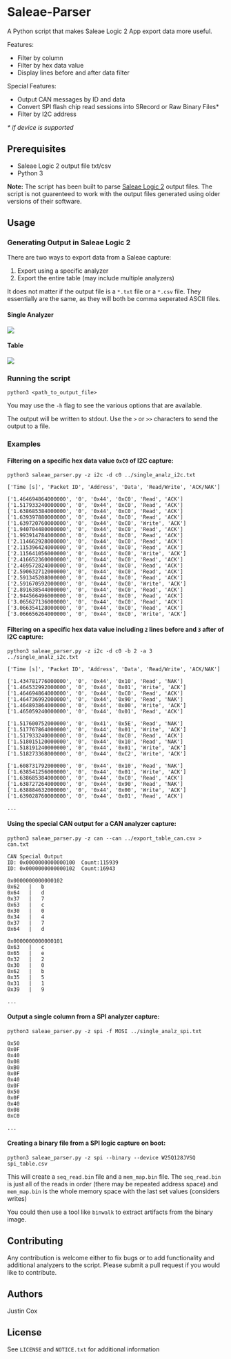 # Saleae-Parser

A Python script that makes Saleae Logic 2 App export data more useful.

Features:
* Filter by column
* Filter by hex data value
* Display lines before and after data filter

Special Features:
* Output CAN messages by ID and data
* Convert SPI flash chip read sessions into SRecord or Raw Binary Files*
* Filter by I2C address

*\* if device is supported*

## Prerequisites
* Saleae Logic 2 output file txt/csv
* Python 3

**Note:**
The script has been built to parse [Saleae Logic 2](https://www.saleae.com/downloads/) output files. The script is not guarenteed to work with the output files generated using older versions of their software.

## Usage

### Generating Output in Saleae Logic 2

There are two ways to export data from a Saleae capture:
1. Export using a specific analyzer
2. Export the entire table (may include multiple analyzers)

It does not matter if the output file is a `*.txt` file or a `*.csv` file. They essentially are the same, as they will both be comma seperated ASCII files.

#### Single Analyzer

![](doc/images/single_analyzer_export.png)

#### Table

![](doc/images/table_export.png)

### Running the script

`python3 <path_to_output_file>`

You may use the `-h` flag to see the various options that are available.

The output will be written to stdout.  Use the `>` or `>>` characters to send the output to a file.

### Examples

#### Filtering on a specific hex data value `0xC0` of I2C capture:

`python3 saleae_parser.py -z i2c -d c0 ../single_analz_i2c.txt`

```
['Time [s]', 'Packet ID', 'Address', 'Data', 'Read/Write', 'ACK/NAK']

['1.464694864000000', '0', '0x44', '0xC0', 'Read', 'ACK']
['1.517933240000000', '0', '0x44', '0xC0', 'Read', 'ACK']
['1.638685384000000', '0', '0x44', '0xC0', 'Read', 'ACK']
['1.639397880000000', '0', '0x44', '0xC0', 'Read', 'ACK']
['1.639720760000000', '0', '0x44', '0xC0', 'Write', 'ACK']
['1.940704480000000', '0', '0x44', '0xC0', 'Read', 'ACK']
['1.993914784000000', '0', '0x44', '0xC0', 'Read', 'ACK']
['2.114662928000000', '0', '0x44', '0xC0', 'Read', 'ACK']
['2.115396424000000', '0', '0x44', '0xC0', 'Read', 'ACK']
['2.115641056000000', '0', '0x44', '0xC0', 'Write', 'ACK']
['2.416652360000000', '0', '0x44', '0xC0', 'Read', 'ACK']
['2.469572824000000', '0', '0x44', '0xC0', 'Read', 'ACK']
['2.590632712000000', '0', '0x44', '0xC0', 'Read', 'ACK']
['2.591345208000000', '0', '0x44', '0xC0', 'Read', 'ACK']
['2.591670592000000', '0', '0x44', '0xC0', 'Write', 'ACK']
['2.891638544000000', '0', '0x44', '0xC0', 'Read', 'ACK']
['2.944566496000000', '0', '0x44', '0xC0', 'Read', 'ACK']
['3.065627136000000', '0', '0x44', '0xC0', 'Read', 'ACK']
['3.066354128000000', '0', '0x44', '0xC0', 'Read', 'ACK']
['3.066656264000000', '0', '0x44', '0xC0', 'Write', 'ACK']
```

#### Filtering on a specific hex data value including `2` lines before and `3` after of I2C capture:

`python3 saleae_parser.py -z i2c -d c0 -b 2 -a 3 ../single_analz_i2c.txt`

```
['Time [s]', 'Packet ID', 'Address', 'Data', 'Read/Write', 'ACK/NAK']

['1.434781776000000', '0', '0x44', '0x10', 'Read', 'NAK']
['1.464532992000000', '0', '0x44', '0x01', 'Write', 'ACK']
['1.464694864000000', '0', '0x44', '0xC0', 'Read', 'ACK']
['1.464736992000000', '0', '0x44', '0x90', 'Read', 'NAK']
['1.464893864000000', '0', '0x44', '0x00', 'Write', 'ACK']
['1.465059240000000', '0', '0x44', '0x01', 'Read', 'ACK']

['1.517600752000000', '0', '0x41', '0x5E', 'Read', 'NAK']
['1.517767864000000', '0', '0x44', '0x01', 'Write', 'ACK']
['1.517933240000000', '0', '0x44', '0xC0', 'Read', 'ACK']
['1.518015120000000', '0', '0x44', '0x10', 'Read', 'NAK']
['1.518191240000000', '0', '0x44', '0x01', 'Write', 'ACK']
['1.518273368000000', '0', '0x44', '0xC2', 'Write', 'ACK']

['1.608731792000000', '0', '0x44', '0x10', 'Read', 'NAK']
['1.638541256000000', '0', '0x44', '0x01', 'Write', 'ACK']
['1.638685384000000', '0', '0x44', '0xC0', 'Read', 'ACK']
['1.638727264000000', '0', '0x44', '0x90', 'Read', 'NAK']
['1.638884632000000', '0', '0x44', '0x00', 'Write', 'ACK']
['1.639028760000000', '0', '0x44', '0x01', 'Read', 'ACK']

...
```

#### Using the special CAN output for a CAN analyzer capture:

`python3 saleae_parser.py -z can --can ../export_table_can.csv > can.txt`

```
CAN Special Output
ID: 0x0000000000000100  Count:115939
ID: 0x0000000000000102  Count:16943

0x0000000000000102
0x62   |   b
0x64   |   d
0x37   |   7
0x63   |   c
0x30   |   0
0x34   |   4
0x37   |   7
0x64   |   d

0x0000000000000101
0x63   |   c
0x65   |   e
0x32   |   2
0x30   |   0
0x62   |   b
0x35   |   5
0x31   |   1
0x39   |   9

...
```

#### Output a single column from a SPI analyzer capture:

`python3 saleae_parser.py -z spi -f MOSI ../single_analz_spi.txt`

```
0x50
0x0F
0x40
0x08
0xB0
0x0F
0x40
0x0F
0x50
0x0F
0x40
0x08
0xC0

...
```

#### Creating a binary file from a SPI logic capture on boot:

`python3 saleae_parser.py -z spi --binary --device W25Q128JVSQ spi_table.csv`

This will create a `seq_read.bin` file and a `mem_map.bin` file. The `seq_read.bin` is just all of the reads in order (there may be repeated address space) and `mem_map.bin` is the whole memory space with the last set values (considers writes)

You could then use a tool like `binwalk` to extract artifacts from the binary image.

## Contributing

Any contribution is welcome either to fix bugs or to add functionality and additional analyzers to the script.  Please submit a pull request if you would like to contribute.

## Authors
Justin Cox

## License

See `LICENSE` and `NOTICE.txt` for additional information
